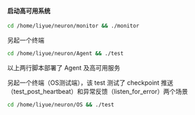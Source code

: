 #### 启动高可用系统

```bash
cd /home/liyue/neuron/monitor && ./monitor 
```

另起一个终端

```bash
cd /home/liyue/neuron/Agent && ./test
```
以上两行脚本部署了 Agent 及高可用服务

另起一个终端（OS测试端），该 test 测试了 checkpoint 推送（test_post_heartbeat）和异常反馈（listen_for_error）两个场景

```bash
cd /home/liyue/neuron/OS && ./test
```

